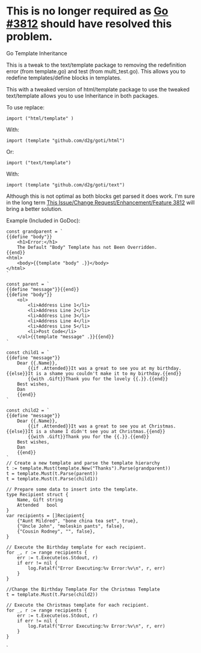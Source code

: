 This is no longer required as [Go #3812](https://github.com/golang/go/issues/3812) should have resolved this problem.
====


Go Template Inheritance

This is a tweak to the text/template package to removing the redefinition error (from template.go) and test (from multi_test.go). This allows you to redefine templates/define blocks in templates.

This with a tweaked version of html/template package to use the tweaked text/template allows you to use Inheritance in both packages.

To use replace:

`import ("html/template" )`

With:

`import (template "github.com/d2g/goti/html")`

Or:

`import ("text/template")`

With:

`import (template "github.com/d2g/goti/text")`


Although this is not optimal as both blocks get parsed it does work. I'm sure in the long term [This Issue/Change Request/Enhancement/Feature 3812](https://code.google.com/p/go/issues/detail?id=3812) will bring a better solution.

Example (Included in GoDoc):
	
	const grandparent = `
	{{define "body"}}
		<h1>Error:</h1>
		The Default "Body" Template has not Been Overridden.
	{{end}}
	<html>
		<body>{{template "body" .}}</body>
	</html>
	`

	const parent = `
	{{define "message"}}{{end}}
	{{define "body"}}
		<ol>
			<li>Address Line 1</li>
			<li>Address Line 2</li>
			<li>Address Line 3</li>
			<li>Address Line 4</li>
			<li>Address Line 5</li>
			<li>Post Code</li>
		</ol>{{template "message" .}}{{end}}
	`

	const child1 = `
	{{define "message"}}
		Dear {{.Name}},
			{{if .Attended}}It was a great to see you at my birthday.{{else}}It is a shame you couldn't make it to my birthday.{{end}}
			{{with .Gift}}Thank you for the lovely {{.}}.{{end}}
		Best wishes,
		Dan
		{{end}}
	`

	const child2 = `
	{{define "message"}}
		Dear {{.Name}},
			{{if .Attended}}It was a great to see you at Christmas.{{else}}It is a shame I didn't see you at Christmas.{{end}}
			{{with .Gift}}Thank you for the {{.}}.{{end}}
		Best wishes,
		Dan
		{{end}}
	`
	// Create a new template and parse the template hierarchy
	t := template.Must(template.New("Thanks").Parse(grandparent))
	t = template.Must(t.Parse(parent))
	t = template.Must(t.Parse(child1))

	// Prepare some data to insert into the template.
	type Recipient struct {
		Name, Gift string
		Attended   bool
	}
	var recipients = []Recipient{
		{"Aunt Mildred", "bone china tea set", true},
		{"Uncle John", "moleskin pants", false},
		{"Cousin Rodney", "", false},
	}

	// Execute the Birthday template for each recipient.
	for _, r := range recipients {
		err := t.Execute(os.Stdout, r)
		if err != nil {
			log.Fatalf("Error Executing:%v Error:%v\n", r, err)
		}
	}

	//Change the Birthday Template For the Christmas Template
	t = template.Must(t.Parse(child2))

	// Execute the Christmas template for each recipient.
	for _, r := range recipients {
		err := t.Execute(os.Stdout, r)
		if err != nil {
			log.Fatalf("Error Executing:%v Error:%v\n", r, err)
		}
	}
`
